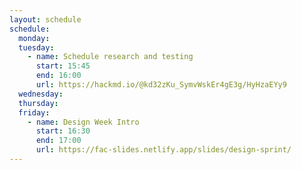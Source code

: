 ```yaml
---
layout: schedule
schedule:
  monday:
  tuesday:
    - name: Schedule research and testing
      start: 15:45
      end: 16:00
      url: https://hackmd.io/@kd32zKu_SymvWskEr4gE3g/HyHzaEYy9
  wednesday:
  thursday:
  friday:
    - name: Design Week Intro
      start: 16:30
      end: 17:00
      url: https://fac-slides.netlify.app/slides/design-sprint/
---
```

